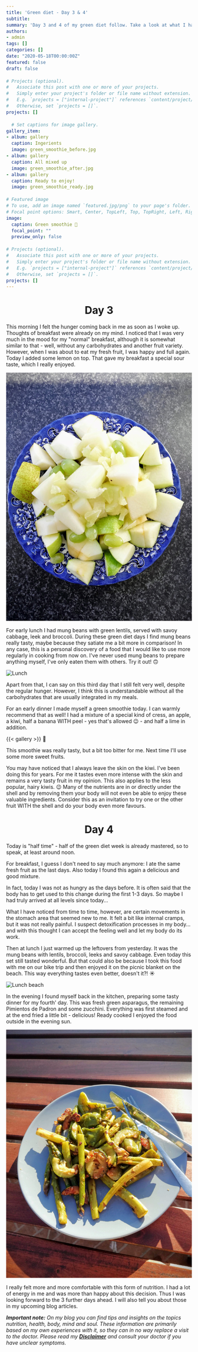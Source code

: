 ```yaml
---
title: 'Green diet - Day 3 & 4'
subtitle: 
summary: 'Day 3 and 4 of my green diet follow. Take a look at what I have on the menu these days and how my process continues.' 
authors:
- admin
tags: []
categories: []
date: "2020-05-18T00:00:00Z"
featured: false
draft: false

# Projects (optional).
#   Associate this post with one or more of your projects.
#   Simply enter your project's folder or file name without extension.
#   E.g. `projects = ["internal-project"]` references `content/project/deep-learning/index.md`.
#   Otherwise, set `projects = []`.
projects: []

  # Set captions for image gallery.
gallery_item:
- album: gallery
  caption: Ingerients
  image: green_smoothie_before.jpg
- album: gallery
  caption: All mixed up
  image: green_smoothie_after.jpg
- album: gallery
  caption: Ready to enjoy!
  image: green_smoothie_ready.jpg

# Featured image
# To use, add an image named `featured.jpg/png` to your page's folder.
# Focal point options: Smart, Center, TopLeft, Top, TopRight, Left, Right, BottomLeft, Bottom, BottomRight
image:
  caption: Green smoothie 💚
  focal_point: ""
  preview_only: false

# Projects (optional).
#   Associate this post with one or more of your projects.
#   Simply enter your project's folder or file name without extension.
#   E.g. `projects = ["internal-project"]` references `content/project/deep-learning/index.md`.
#   Otherwise, set `projects = []`.
projects: []
---
```

<center>

# Day 3
</center>

This morning I felt the hunger coming back in me as soon as I woke up. Thoughts of breakfast were already on my mind. I noticed that I was very much in the mood for my "normal" breakfast, although it is somewhat similar to that - well, without any carbohydrates and another fruit variety. However, when I was about to eat my fresh fruit, I was happy and full again. Today I added some lemon on top. That gave my breakfast a special sour taste, which I really enjoyed. 

![Breakfast](breakfast.jpg)

For early lunch I had mung beans with green lentils, served with savoy cabbage, leek and broccoli. During these green diet days I find mung beans really tasty, maybe because they satiate me a bit more in comparison! In any case, this is a personal discovery of a food that I would like to use more regularly in cooking from now on. I've never used mung beans to prepare anything myself, I've only eaten them with others. Try it out! 🙃

![Lunch](brokkoli_day3.jpg)

Apart from that, I can say on this third day that I still felt very well, despite the regular hunger. However, I think this is understandable without all the carbohydrates that are usually integrated in my meals. 

For an early dinner I made myself a green smoothie today. I can warmly recommend that as well! I had a mixture of a special kind of cress, an apple, a kiwi, half a banana WITH peel - yes that's allowed 😉 - and half a lime in addition. 

{{< gallery >}} 💚

This smoothie was really tasty, but a bit too bitter for me. Next time I'll use some more sweet fruits.

You may have noticed that I always leave the skin on the kiwi. I've been doing this for years. For me it tastes even more intense with the skin and remains a very tasty fruit in my opinion. This also applies to the less popular, hairy kiwis. 😉 Many of the nutrients are in or directly under the shell and by removing them your body will not even be able to enjoy these valuable ingredients. Consider this as an invitation to try one or the other fruit WITH the shell and do your body even more favours. 

<center>

# Day 4
</center>

Today is "half time" - half of the green diet week is already mastered, so to speak, at least around noon. 

For breakfast, I guess I don't need to say much anymore: I ate the same fresh fruit as the last days. Also today I found this again a delicious and good mixture.

In fact, today I was not as hungry as the days before. It is often said that the body has to get used to this change during the first 1-3 days. So maybe I had truly arrived at all levels since today... 

What I have noticed from time to time, however, are certain movements in the stomach area that seemed new to me. It felt a bit like internal cramps, but it was not really painful. I suspect detoxification processes in my body... and with this thought I can accept the feeling well and let my body do its work.

Then at lunch I just warmed up the leftovers from yesterday. It was the mung beans with lentils, broccoli, leeks and savoy cabbage. Even today this set still tasted wonderful. But that could also be because I took this food with me on our bike trip and then enjoyed it on the picnic blanket on the beach. This way everything tastes even better, doesn't it?! ☀️

![Lunch beach](lunch_beach_day4.jpg)

In the evening I found myself back in the kitchen, preparing some tasty dinner for my fourth' day. This was fresh green asparagus, the remaining Pimientos de Padron and some zucchini. Everything was first steamed and at the end fried a little bit - delicious! 
Ready cooked I enjoyed the food outside in the evening sun. 

![Dinner sunset](dinner_day4.jpg)

I really felt more and more comfortable with this form of nutrition. I had a lot of energy in me and was more than happy about this decision. Thus I was looking forward to the 3 further days ahead. I will also tell you about those in my upcoming blog articles. 

***Important note:**
On my blog you can find tips and insights on the topics nutrition, health, body, mind and soul. These information are primarily based on my own experiences with it, so they can in no way replace a visit to the doctor. Please read my [**Disclaimer**](https://ruhahealing.com/legal/) and consult your doctor if you have unclear symptoms.*